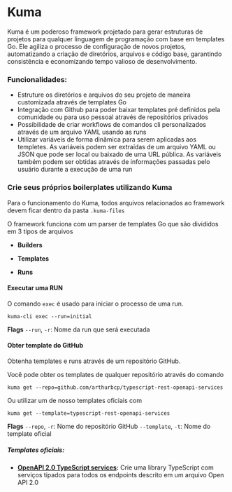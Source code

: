 # Kuma

Kuma é um poderoso framework projetado para gerar estruturas de projetos para qualquer linguagem de programação com base em templates Go. Ele agiliza o processo de configuração de novos projetos, automatizando a criação de diretórios, arquivos e código base, garantindo consistência e economizando tempo valioso de desenvolvimento.

### Funcionalidades:

- Estruture os diretórios e arquivos do seu projeto de maneira customizada através de templates Go
- Integração com Github para poder baixar templates pré definidos pela comunidade ou para uso pessoal através de repositórios privados
- Possibilidade de criar workflows de comandos cli personalizados através de um arquivo YAML usando as runs
- Utilizar variáveis de forma dinâmica para serem aplicadas aos templetes. As variáveis podem ser extraídas de um arquivo YAML ou JSON que pode ser local ou baixado de uma URL pública. As variáveis também podem ser obtidas através de informações passadas pelo usuário durante a execução de uma run

### Crie seus próprios boilerplates utilizando Kuma

Para o funcionamento do Kuma, todos arquivos relacionados ao framework devem ficar dentro da pasta `.kuma-files`

O framework funciona com um parser de templates Go que são divididos em 3 tipos de arquivos

- **Builders**

- **Templates**

- **Runs**

#### Executar uma RUN

O comando `exec` é usado para iniciar o processo de uma run.

```
kuma-cli exec --run=initial
```

**Flags**
`--run`, `-r`: Nome da run que será executada

#### Obter template do GitHub

Obtenha templates e runs através de um repositório GitHub.

Você pode obter os templates de qualquer repositório através do comando

```
kuma get --repo=github.com/arthurbcp/typescript-rest-openapi-services
```

Ou utilizar um de nosso templates oficiais com

```
kuma get --template=typescript-rest-openapi-services
```

**Flags**
`--repo`, `-r`: Nome do repositório GitHub
`--template`, `-t`: Nome do template oficial

##### Templates oficiais:

- **[OpenAPI 2.0 TypeScript services](github.com/arthurbcp/typescript-rest-openapi-services):** Crie uma library TypeScript com serviços tipados para todos os endpoints descrito em um arquivo Open API 2.0
